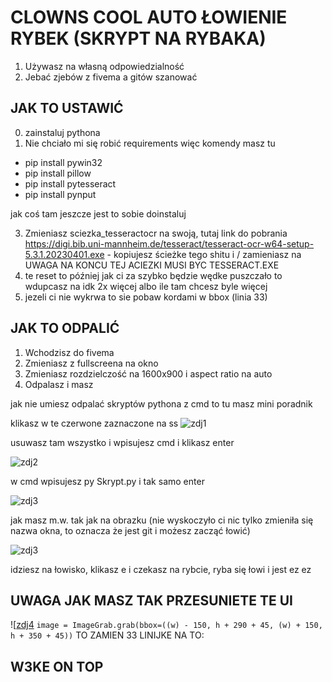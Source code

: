 # CLOWNS COOL AUTO ŁOWIENIE RYBEK (SKRYPT NA RYBAKA)

1. Używasz na własną odpowiedzialność
2. Jebać zjebów z fivema a gitów szanować

## JAK TO USTAWIĆ

0. zainstaluj pythona
1. Nie chciało mi się robić requirements więc komendy masz tu

 - pip install pywin32
 - pip install pillow
 - pip install pytesseract
 - pip install pynput

jak coś tam jeszcze jest to sobie doinstaluj
   
3. Zmieniasz sciezka_tesseractocr na swoją, tutaj link do pobrania https://digi.bib.uni-mannheim.de/tesseract/tesseract-ocr-w64-setup-5.3.1.20230401.exe - kopiujesz ścieżke tego shitu i / zamieniasz na \
UWAGA NA KONCU TEJ ACIEZKI MUSI BYC TESSERACT.EXE
4. te reset to później jak ci za szybko będzie wędke puszczało to wdupcasz na idk 2x więcej albo ile tam chcesz byle więcej
5. jezeli ci nie wykrwa to sie pobaw kordami w bbox (linia 33)

## JAK TO ODPALIĆ
1. Wchodzisz do fivema
2. Zmieniasz z fullscreena na okno
3. Zmieniasz rozdzielczość na 1600x900 i aspect ratio na auto
4. Odpalasz i masz

jak nie umiesz odpalać skryptów pythona z cmd to tu masz mini poradnik

klikasz w te czerwone zaznaczone na ss
![zdj1](https://imgur.com/EVI1GW1.png)

usuwasz tam wszystko i wpisujesz cmd i klikasz enter

![zdj2](https://imgur.com/AqNosiY.png)

w cmd wpisujesz py Skrypt.py i tak samo enter

![zdj3](https://imgur.com/W3QBc2Q.png)

jak masz m.w. tak jak na obrazku (nie wyskoczyło ci nic tylko zmieniła się nazwa okna, to oznacza że jest git i możesz zacząć łowić)

![zdj3](https://imgur.com/VlxRXPd.png)

idziesz na łowisko, klikasz e i czekasz na rybcie, ryba się łowi i jest ez ez

## UWAGA JAK MASZ TAK PRZESUNIETE TE UI
![[zdj4](https://i.imgur.com/HP1Tez1.png)
```image = ImageGrab.grab(bbox=((w) - 150, h + 290 + 45, (w) + 150, h + 350 + 45))```
TO ZAMIEN 33 LINIJKE NA TO: 

## W3KE ON TOP
